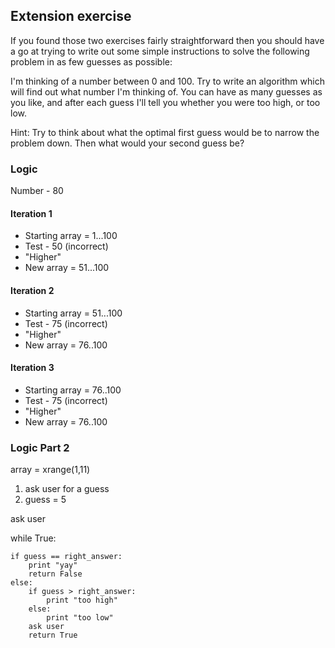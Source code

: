 ## Extension exercise

If you found those two exercises fairly straightforward then you should have a go at trying to write out some simple instructions to solve the following problem in as few guesses as possible:

I'm thinking of a number between 0 and 100. Try to write an algorithm which will find out what number I'm thinking of. You can have as many guesses as you like, and after each guess I'll tell you whether you were too high, or too low.

Hint: Try to think about what the optimal first guess would be to narrow the problem down. Then what would your second guess be?

### Logic


Number - 80

#### Iteration 1
- Starting array = 1...100
- Test - 50 (incorrect)
- "Higher"
- New array = 51...100

#### Iteration 2
- Starting array = 51...100
- Test - 75 (incorrect)
- "Higher"
- New array = 76..100

#### Iteration 3
- Starting array = 76..100
- Test - 75 (incorrect)
- "Higher"
- New array = 76..100

### Logic Part 2

array = xrange(1,11)

1. ask user for a guess
1. guess = 5


ask user

while True:

    if guess == right_answer:
        print "yay"
        return False
    else:
        if guess > right_answer:
            print "too high"
        else:
            print "too low"
        ask user
        return True

